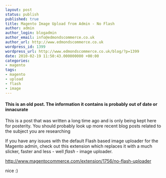 ```yaml
---
layout: post
status: publish
published: true
title: Magento Image Upload from Admin - No Flash
author: admin
author_login: blogadmin
author_email: info@edmondscommerce.co.uk
author_url: http://www.edmondscommerce.co.uk
wordpress_id: 1399
wordpress_url: http://www.edmondscommerce.co.uk/blog/?p=1399
date: 2010-02-19 11:50:43.000000000 +00:00
categories:
- magento
tags:
- magento
- upload
- flash
- image
---
```

<div class="oldpost"><h4>This is an old post. The information it contains is probably out of date or innacurate</h4>
<p>
This is a post that was written a long time ago and is only being kept here for posterity.
You should probably look up more recent blog posts related to the subject you are researching
</p>
</div>
If you have any issues with the default Flash based image uploader for the Magento admin, check out this extension which replaces it with a much slicker, faster and less - well <i>flash</i> - image uploader.

<a href="http://www.magentocommerce.com/extension/1756/no-flash-uploader">http://www.magentocommerce.com/extension/1756/no-flash-uploader</a>

nice :)
